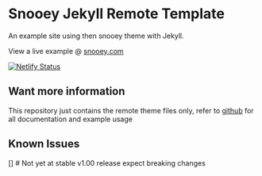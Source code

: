 # Snooey Jekyll Remote Template

An example site using then snooey theme with Jekyll.

View a live example @ [snooey.com](https://snooey.com)

[![Netlify Status](https://api.netlify.com/api/v1/badges/4a073a6e-02dd-40a8-94e0-1bcb2179fa64/deploy-status)](https://app.netlify.com/sites/snooey/deploys)

## Want more information

This repository just contains the remote theme files only,  refer to [github](https://github.com/snooey-template) for all documentation and example usage

## Known Issues

[] # Not yet at stable v1.00 release expect breaking changes
